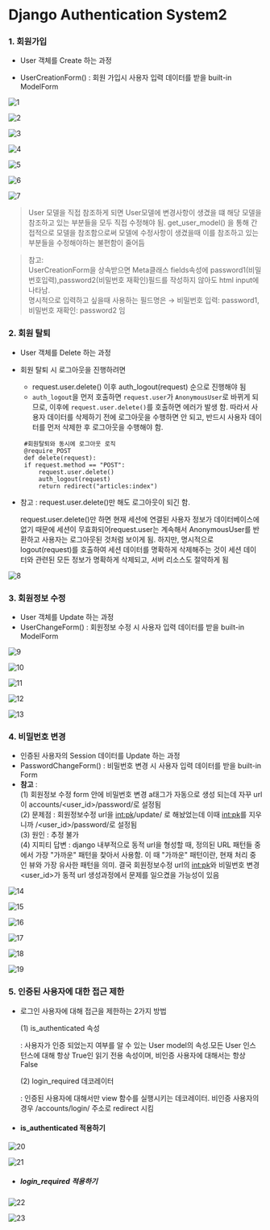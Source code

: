 # Django Authentication System2

### 1. 회원가입

- User 객체를 Create 하는 과정

- UserCreationForm() : 회원 가입시 사용자 입력 데이터를 받을 built-in ModelForm

![1](https://github.com/JeongJonggil/TIL/assets/139416006/616123ee-c20d-4b0a-87c7-e21b0a1a49cc)

![2](https://github.com/JeongJonggil/TIL/assets/139416006/d92f7913-f21b-4769-8f44-dcff8d4fb7ce)

![3](https://github.com/JeongJonggil/TIL/assets/139416006/091ef6f0-9603-4421-a2f2-d7378ee545ed)

![4](https://github.com/JeongJonggil/TIL/assets/139416006/8a0a406b-abb8-4862-8afe-5162f1ab797f)

![5](https://github.com/JeongJonggil/TIL/assets/139416006/86f3682e-b280-4626-881b-5b9734dcb0d2)

![6](https://github.com/JeongJonggil/TIL/assets/139416006/caca4f55-6757-49e0-83c3-5559a4dbb9cd)

![7](https://github.com/JeongJonggil/TIL/assets/139416006/c4f1b1cf-7222-47dd-a1ab-af9c979411f6)


> User 모델을 직접 참조하게 되면 User모델에 변경사항이 생겼을 떄 해당 모델을 참조하고 있는 부분들을 모두 직접 수정해야 됨. get_user_model() 을 통해 간접적으로 모델을 참조함으로써 모델에 수정사항이 생겼을때 이를 참조하고 있는 부분들을 수정해야하는 불편함이 줄어듬
  
> 참고:  
UserCreationForm을 상속받으면 Meta클래스 fields속성에 password1(비밀번호입력),password2(비밀번호 재확인)필드를 작성하지 않아도 html input에 나타남.  
명시적으로 입력하고 싶을때 사용하는 필드명은 → 비밀번호 입력: password1, 비밀번호 재확인: password2 임  


### 2. 회원 탈퇴

- User 객체를 Delete 하는 과정

- 회원 탈퇴 시 로그아웃을 진행하려면
  - request.user.delete() 이후 auth_logout(request) 순으로 진행해야 됨
  - `auth_logout`을 먼저 호출하면 `request.user`가 `AnonymousUser`로 바뀌게 되므로, 이후에 `request.user.delete()`를 호출하면 에러가 발생 함. 따라서 사용자 데이터를 삭제하기 전에 로그아웃을 수행하면 안 되고, 반드시 사용자 데이터를 먼저 삭제한 후 로그아웃을 수행해야 함.
   ```
    #회원탈퇴와 동시에 로그아웃 로직
    @require_POST
    def delete(request):
    if request.method == "POST":
        request.user.delete()
        auth_logout(request)
        return redirect("articles:index")
     ```
- 참고 : request.user.delete()만 해도 로그아웃이 되긴 함.
  
   request.user.delete()만 하면 현재 세션에 연결된 사용자 정보가 데이터베이스에 없기 때문에 세션이 무효화되어request.user는 계속해서 AnonymousUser를 반환하고 사용자는 로그아웃된 것처럼 보이게 됨. 하지만, 명시적으로 logout(request)를 호출하여 세션 데이터를 명확하게 삭제해주는 것이 세션 데이터와 관련된 모든 정보가 명확하게 삭제되고, 서버 리소스도 절약하게 됨


  
![8](https://github.com/JeongJonggil/TIL/assets/139416006/ffd8c6af-8416-47c8-90cc-0ff018b7acd0)

### 3. 회원정보 수정

- User 객체를 Update 하는 과정
- UserChangeForm() : 회원정보 수정 시 사용자 입력 데이터를 받을 built-in ModelForm

![9](https://github.com/JeongJonggil/TIL/assets/139416006/94b72cb1-ff0d-4cac-b42e-d3bd6e7167da)

![10](https://github.com/JeongJonggil/TIL/assets/139416006/c484adf0-017f-44f0-a4c8-3e18a1db3658)

![11](https://github.com/JeongJonggil/TIL/assets/139416006/d7eef44d-6df3-4753-9e7c-8199b52a3067)

![12](https://github.com/JeongJonggil/TIL/assets/139416006/dd08f7e2-abf7-4368-8565-908d21689841)

![13](https://github.com/JeongJonggil/TIL/assets/139416006/dd2f8e87-9aa5-4491-840a-6b4c9bd8cd08)



### 4. 비밀번호 변경

- 인증된 사용자의 Session 데이터를 Update 하는 과정
- PasswordChangeForm() : 비밀번호 변경 시 사용자 입력 데이터를 받을 built-in Form
- **참고** :  
  (1) 회원정보 수정 form 안에 비밀번호 변경 a태그가 자동으로 생성 되는데 자꾸 url이 accounts/<user_id>/password/로 설정됨  
  (2) 문제점 : 회원정보수정 url을 <int:pk>/update/ 로 해놨었는데 이때 <int:pk>를 지우니까 /<user_id>/password/로 설정됨  
  (3) 원인 : 추정 불가    
  (4) 지피티 답변 : django 내부적으로 동적 url을 형성할 때, 정의된 URL 패턴들 중에서 가장 "가까운" 패턴을 찾아서 사용함. 이 때 "가까운" 패턴이란, 현재 처리 중인 뷰와 가장 유사한 패턴을 의미. 결국 회원정보수정 url의 <int:pk>와 비밀번호 변경 <user_id>가 동적 url 생성과정에서 문제를 일으켰을 가능성이 있음  

![14](https://github.com/JeongJonggil/TIL/assets/139416006/9f153ee3-4530-4f44-99a4-4b4ea538f6df)

![15](https://github.com/JeongJonggil/TIL/assets/139416006/b6afad95-c3c4-4efa-a555-1594632ef2db)

![16](https://github.com/JeongJonggil/TIL/assets/139416006/c2833cc5-27d1-4f75-9174-f259cfd91216)

![17](https://github.com/JeongJonggil/TIL/assets/139416006/f73ccd2b-9e73-4d1b-bf26-fac15f06efaa)

![18](https://github.com/JeongJonggil/TIL/assets/139416006/acbe1739-d055-4822-9579-f2101313f5bb)

![19](https://github.com/JeongJonggil/TIL/assets/139416006/14918c03-22f6-449d-ae59-95935d7aafff)


### 5. 인증된 사용자에 대한 접근 제한

- 로그인 사용자에 대해 접근을 제한하는 2가지 방법

  (1) is_authenticated 속성 

  : 사용자가 인증 되었는지 여부를 알 수 있는 User model의 속성.모든 User 인스턴스에 대해 항상 True인 읽기 전용 속성이며, 비인증 사용자에 대해서는 항상 False

  (2) login_required 데코레이터

  : 인증된 사용자에 대해서만 view 함수를 실행시키는 데코레이터. 비인증 사용자의 경우 /accounts/login/ 주소로 redirect 시킴

- #### is_authenticated 적용하기

![20](https://github.com/JeongJonggil/TIL/assets/139416006/ea786213-467b-42e2-b842-156d265b796b)

![21](https://github.com/JeongJonggil/TIL/assets/139416006/79bc1809-2bc5-45d3-b2fd-3ff1ff0e240f)

- ##### login_required 적용하기

![22](https://github.com/JeongJonggil/TIL/assets/139416006/601692fd-cb8e-4eed-a855-de894085be28)

![23](https://github.com/JeongJonggil/TIL/assets/139416006/7d74edc0-e8d4-4d11-a2bc-e137d1bed67f)
